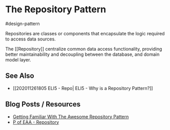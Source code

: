 # The Repository Pattern
#design-pattern

Repositories are classes or components that encapsulate the logic required to access data sources. 

The [[Repository]] centralize common data access functionality, providing better maintainability and decoupling between the database, and domain model layer.

## See Also

- [[202011261805 ELI5 - Repo| ELI5 - Why is a Repository Pattern?]]

## Blog Posts / Resources

- [Getting Familiar With The Awesome Repository Pattern](https://blog.kylegalbraith.com/2018/03/06/getting-familiar-with-the-awesome-repository-pattern/)
-  [P of EAA - Repository](https://martinfowler.com/eaaCatalog/repository.html)

